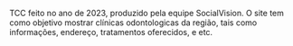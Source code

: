 TCC feito no ano de 2023, produzido pela equipe SocialVision. O site tem como objetivo mostrar clínicas odontologicas da região, tais como informações, endereço, tratamentos oferecidos, e etc.
